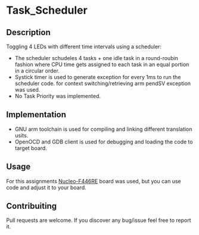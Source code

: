 # Task_Scheduler
## Description  
Toggling 4 LEDs with different time intervals using a scheduler: 
  * The scheduler schudeles 4 tasks + one idle task in a round-roubin fashion where CPU time gets assigned to each task in an equal portion in a circular order.
  * Systick timer is used to generate exception for every 1ms to run the scheduler code. for context switching/retrieving arm pendSV exception was used. 
  * No Task Priority was implemented.
## Implementation
  * GNU arm toolchain is used for compiling and linking different translation usits.
  * OpenOCD and GDB client is used for debugging and loading the code to target board.

## Usage 
For this assignments [Nucleo-F446RE](https://www.st.com/en/evaluation-tools/nucleo-f446re.html) board was used, but you can use code and adjust it to your board.
## Contribuiting 
Pull requests are welcome. If you discover any bug/issue feel free to report it.
